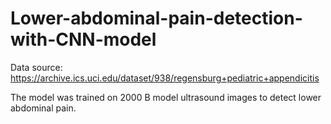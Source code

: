 # Lower-abdominal-pain-detection-with-CNN-model
Data source: https://archive.ics.uci.edu/dataset/938/regensburg+pediatric+appendicitis

The model was trained on 2000 B model ultrasound images to detect lower abdominal pain. 
